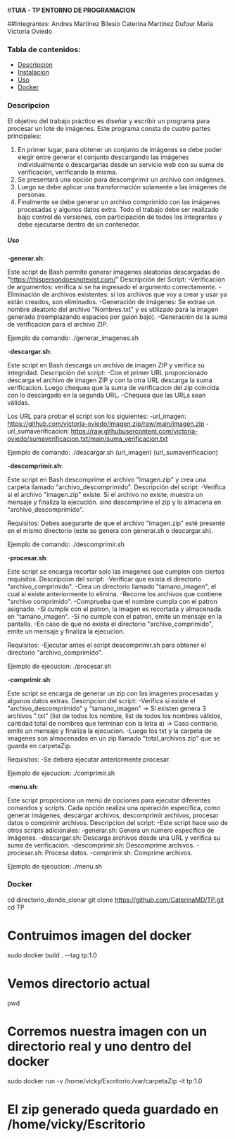 #**TUIA - TP ENTORNO DE PROGRAMACION**

##Integrantes:
Andres Martinez Bilesio
Caterina Martinez Dufour
Maria Victoria Oviedo

### Tabla de contenidos:
- [Descripcion](#Descripcion)
- [Instalacion](#Instalacion)
- [Uso](#Uso)
- [Docker](#Docker)

### Descripcion
El objetivo del trabajo práctico es diseñar y escribir un programa para 
procesar un lote de imágenes. 
Este programa consta de cuatro partes principales:
1. En primer lugar, para obtener un conjunto de imágenes se debe poder
elegir entre generar el conjunto descargando las imágenes individualmente o
descargarlas desde un servicio web con su suma de verificación, verificando
la misma.
2. Se presentará una opción para descomprimir un archivo con imágenes.
3. Luego se debe aplicar una transformación solamente a las imágenes de
personas.
4. Finalmente se debe generar un archivo comprimido con las imágenes
procesadas y algunos datos extra.
Todo el trabajo debe ser realizado bajo control de versiones, con participación
de todos los integrantes y debe ejecutarse dentro de un contenedor.

##### Uso
-**generar.sh**:

Este script de Bash permite generar imágenes aleatorias descargadas de "https://thispersondoesnotexist.com/"
Descripción del Script:
-Verificación de argumentos: verifica si se ha ingresado el argumento correctamente.
-Eliminación de archivos existentes: si los archivos que voy a crear y usar ya están creados, son eliminados.
-Generación de imágenes: Se extrae un nombre aleatorio del archivo "Nombres.txt" y es utilizado para la imagen generada (reemplazando espacios por guion bajo).
-Generación de la suma de verificacion para el archivo ZIP.

Ejemplo de comando: ./generar_imagenes.sh <cantidad>

-**descargar.sh**:

Este script en Bash descarga un archivo de imagen ZIP y verifica su integridad.
Descripción del script:
-Con el primer URL proporcionado descarga el archivo de imagen ZIP y con la otra URL descarga la suma verificacion. Luego chequea que la suma de verificacion del zip coincida con lo descargado en la segunda URL.
-Chequea que las URLs sean válidas.

Los URL para probar el script son los siguientes:
-url_imagen: https://github.com/victoria-oviedo/imagen.zip/raw/main/imagen.zip
-url_sumaverificacion: https://raw.githubusercontent.com/victoria-oviedo/sumaverificacion.txt/main/suma_verificacion.txt

Ejemplo de comando: ./descargar.sh (url_imagen) (url_sumaverificacion)

-**descomprimir.sh**:

Este script en Bash descomprime el archivo "imagen.zip" y crea una carpeta llamado "archivo_descomprimido".
Descripción del script:
-Verifica si el archivo "imagen.zip" existe. Si el archivo no existe, muestra un mensaje y finaliza la ejecución. sino descomprime el zip y lo almacena en "archivo_descomprimido".

Requisitos:
Debes asegurarte de que el archivo "imagen.zip" esté presente en el mismo directorio (este se genera con generar.sh o descargar.sh).

Ejemplo de comando:  ./descomprimir.sh

-**procesar.sh**:

Este script se encarga recortar solo las imagenes que cumplen con ciertos requisitos.
Descripcion del script:
-Verificar que exista el directorio "archivo_comprimido".
-Crea un directorio llamado "tamano_imagen", el cual si existe anteriormente lo elimina.
-Recorre los archivos que contiene "archivo comprimido".
-Comprueba que el nombre cumpla con el patron asignado.
-Si cumple con el patron, la imagen es recortada y almacenada en "tamano_imagen".
-Si no cumple con el patron, emite un mensaje en la pantalla.
-En caso de que no exista el directorio "archivo_comprimido", emite un mensaje y finaliza la ejecucion.

Requisitos:
-Ejecutar antes el script descomprimir.sh para obtener el directorio "archivo_comprimido".

Ejemplo de ejecucion: ./procesar.sh

-**comprimir.sh**:

Este script se encarga de generar un zip con las imagenes procesadas y algunos datos extras.
Descripcion del script:
-Verifica si existe el "archivo_descomprimido" y "tamano_imagen"
	-> Si existen genera 3 archivos ".txt" (list de todos los nombre, list de todos los nombres válidos, cantidad total de nombres que terminan con la letra a)
	-> Caso contrario, emite un mensaje y finaliza la ejecucion.
-Luego los txt y la carpeta de imagenes son almacenadas en un zip llamado "total_archivos.zip" que se guarda en carpetaZip.

Requisitos:
-Se debera ejecutar anteriormente procesar.

Ejemplo de ejecucion: ./comprimir.sh

-**menu.sh**:

Este script proporciona un menú de opciones para ejecutar diferentes comandos y scripts. 
Cada opción realiza una operación específica, como generar imágenes, descargar archivos, descomprimir archivos, procesar datos o comprimir archivos.
Descripcion del script:
-Este script hace uso de otros scripts adicionales:
-generar.sh: Genera un número específico de imágenes. 
-descargar.sh: Descarga archivos desde una URL y verifica su suma de verificación. 
-descomprimir.sh: Descomprime archivos. 
-procesar.sh: Procesa datos. 
-comprimir.sh: Comprime archivos.

Ejemplo de ejecucion: ./menu.sh


### Docker

cd directorio_donde_clonar
git clone https://github.com/CaterinaMD/TP.git
cd TP

# Contruimos imagen del docker
sudo docker build . --tag tp:1.0

# Vemos directorio actual
pwd

# Corremos nuestra imagen con un directorio real y uno dentro del docker
sudo docker run -v /home/vicky/Escritorio:/var/carpetaZip -it tp:1.0

# El zip generado queda guardado en /home/vicky/Escritorio
